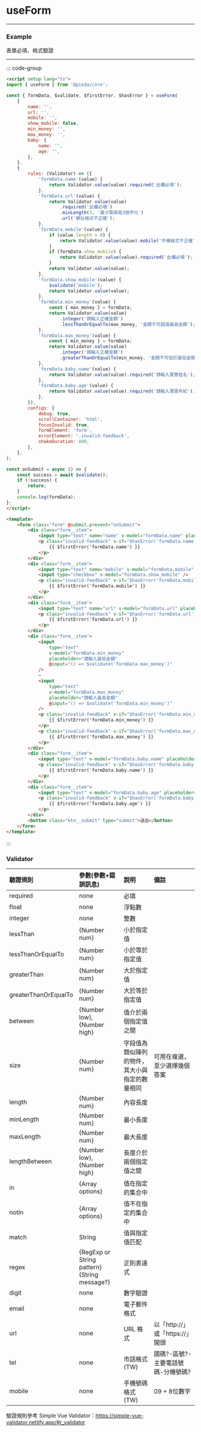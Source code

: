 <script setup>
import { useForm } from '@/library';
import Form from '@/components/Demo/Form.vue'

</script>

# useForm

---
### Example

表單必填、格式驗證
<Form></Form>

---

::: code-group

```md [Form.vue]
<script setup lang="ts">
import { useForm } from '@pieda/core';

const { formData, $validate, $firstError, $hasError } = useForm(
    {
        name: '',
        url: '',
        mobile: '',
        show_mobile: false,
        min_money: '',
        max_money: '',
        baby: {
            name: '',
            age: '',
        },
    },
    {
        rules: (Validator) => ({
            'formData.name'(value) {
                return Validator.value(value).required('此欄必填');
            },
            'formData.url'(value) {
                return Validator.value(value)
                    .required('此欄必填')
                    .minLength(3, '最少需填寫3個字元')
                    .url('網址格式不正確');
            },
            'formData.mobile'(value) {
                if (value.length > 0) {
                    return Validator.value(value).mobile('手機格式不正確');
                }
                if (formData.show_mobile) {
                    return Validator.value(value).required('此欄必填');
                }
                return Validator.value(value);
            },
            'formData.show_mobile'(value) {
                $validate('mobile');
                return Validator.value(value);
            },
            'formData.min_money'(value) {
                const { max_money } = formData;
                return Validator.value(value)
                    .integer('請輸入正確金額')
                    .lessThanOrEqualTo(max_money, '金額不可超過最高金額');
            },
            'formData.max_money'(value) {
                const { min_money } = formData;
                return Validator.value(value)
                    .integer('請輸入正確金額')
                    .greaterThanOrEqualTo(min_money, '金額不可低於最低金額');
            },
            'formData.baby.name'(value) {
                return Validator.value(value).required('請輸入寶寶姓名');
            },
            'formData.baby.age'(value) {
                return Validator.value(value).required('請輸入寶寶年紀').integer('請輸入整數');
            },
        }),
        configs: {
            debug: true,
            scrollContainer: 'html',
            focusInvalid: true,
            formElement: 'form',
            errorElement: '.invalid-feedback',
            shakeDuration: 800,
        },
    },
);

const onSubmit = async () => {
    const success = await $validate();
    if (!success) {
        return;
    }
    console.log(formData);
};
</script>

<template>
    <form class="form" @submit.prevent="onSubmit">
        <div class="form__item">
            <input type="text" name="name" v-model="formData.name" placeholder="請輸入名字" />
            <p class="invalid-feedback" v-if="$hasError('formData.name')">
                {{ $firstError('formData.name') }}
            </p>
        </div>
        <div class="form__item">
            <input type="text" name="mobile" v-model="formData.mobile" placeholder="請輸入手機" />
            <input type="checkbox" v-model="formData.show_mobile" />
            <p class="invalid-feedback" v-if="$hasError('formData.mobile')">
                {{ $firstError('formData.mobile') }}
            </p>
        </div>
        <div class="form__item">
            <input type="text" name="url" v-model="formData.url" placeholder="請輸入網址" />
            <p class="invalid-feedback" v-if="$hasError('formData.url')">
                {{ $firstError('formData.url') }}
            </p>
        </div>
        <div class="form__item">
            <input
                type="text"
                v-model="formData.min_money"
                placeholder="請輸入最低金額"
                @input="() => $validate('formData.max_money')"
            />
            ~
            <input
                type="text"
                v-model="formData.max_money"
                placeholder="請輸入最高金額"
                @input="() => $validate('formData.min_money')"
            />
            <p class="invalid-feedback" v-if="$hasError('formData.min_money')">
                {{ $firstError('formData.min_money') }}
            </p>
            <p class="invalid-feedback" v-if="$hasError('formData.max_money')">
                {{ $firstError('formData.max_money') }}
            </p>
        </div>
        <div class="form__item">
            <input type="text" v-model="formData.baby.name" placeholder="請輸入寶寶姓名" />
            <p class="invalid-feedback" v-if="$hasError('formData.baby.name')">
                {{ $firstError('formData.baby.name') }}
            </p>
        </div>
        <div class="form__item">
            <input type="text" v-model="formData.baby.age" placeholder="請輸入寶寶年紀" />
            <p class="invalid-feedback" v-if="$hasError('formData.baby.age')">
                {{ $firstError('formData.baby.age') }}
            </p>
        </div>
        <button class="btn__submit" type="submit">送出</button>
    </form>
</template>
```

:::

### Validator

| 驗證規則 | 參數(參數+錯誤訊息) | 說明 | 備註 |
| :-- | :-- | :-- |:--|
| required | none | 必填 |  |
| float |  none  | 浮點數 |  |
| integer |  none  | 整數 |  |
| lessThan | \{Number num\} | 小於指定值 |  |
| lessThanOrEqualTo |  \{Number num\}  | 小於等於指定值 |  |
| greaterThan |  \{Number num\}  | 大於指定值 |  |
| greaterThanOrEqualTo |  \{Number num\}  | 大於等於指定值 |  |
| between | \{Number low\},\{Number high\} | 值介於兩個指定值之間 |  |
| size | \{Number num\} | 字段值為類似陣列的物件，其大小與指定的數量相同 | 可用在複選，至少選擇幾個答案 |
| length | \{Number num\} | 內容長度 |  |
| minLength | \{Number num\} | 最小長度 |  |
| maxLength | \{Number num\} | 最大長度 |  |
| lengthBetween | \{Number low\},\{Number high\} | 長度介於兩個指定值之間 |  |
| in |	\{Array options\} | 值在指定的集合中 |  |
| notIn |\{Array options\} | 值不在指定的集合中 |  |
| match | String | 值與指定值匹配 |  |
| regex | \{RegExp or String pattern\} \{String message?\} | 正則表達式 |  |
| digit | none | 數字驗證 |  |
| email | none | 電子郵件格式 |  |
| url | none | URL 格式 | 以「http://」或「https://」開頭 |
| tel | none | 市話格式(TW) | 國碼?-區號?-主要電話號碼-分機號碼? |
| mobile | none | 手機號碼格式(TW) | 09 + 8位數字 |



驗證規則參考 Simple Vue Validator：<https://simple-vue-validator.netlify.app/#r_validator>



